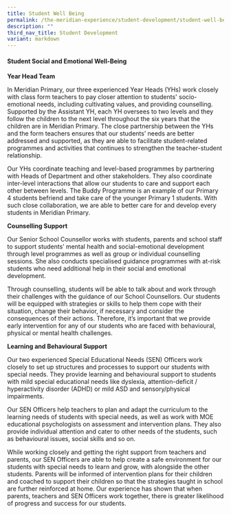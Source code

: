 ```yaml
---
title: Student Well Being
permalink: /the-meridian-experience/student-development/student-well-being/
description: ""
third_nav_title: Student Development
variant: markdown
---
```

<h4>Student Social and Emotional Well-Being</h4><p><strong>Year Head Team</strong></p><p>In Meridian Primary, our three experienced Year Heads (YHs) work closely with class form teachers to pay closer attention to students' socio-emotional needs, including cultivating values, and providing counselling. Supported by the Assistant YH, each YH oversees to two levels and they follow the children to the next level throughout the six years that the children are in Meridian Primary. The close partnership between the YHs and the form teachers ensures that our students’ needs are better addressed and supported, as they are able to facilitate student-related programmes and activities that continues to strengthen the teacher-student relationship.</p><p>Our YHs coordinate teaching and level-based programmes by partnering with Heads of Department and other stakeholders. They also coordinate inter-level interactions that allow our students to care and support each other between levels. The Buddy Programme is an example of our Primary 4 students befriend and take care of the younger Primary 1 students. With such close collaboration, we are able to better care for and develop every students in Meridian Primary.</p><p><strong>Counselling Support</strong></p><p>Our Senior School Counsellor works with students, parents and school staff to support students’ mental health and social-emotional development through level programmes as well as group or individual counselling sessions. She also conducts specialised guidance programmes with at-risk students who need additional help in their social and emotional development.</p><p>Through counselling, students will be able to talk about and work through their challenges with the guidance of our School Counsellors. Our students will be equipped with strategies or skills to help them cope with their situation, change their behavior, if necessary and consider the consequences of their actions. Therefore, it’s important that we provide early intervention for any of our students who are faced with behavioural, physical or mental health challenges.</p><p><strong>Learning and Behavioural Support</strong></p><p>Our two experienced Special Educational Needs (SEN) Officers work closely to set up structures and processes to support our students with special needs. They provide learning and behavioural support to students with mild special educational needs like dyslexia, attention-deficit / hyperactivity disorder (ADHD) or mild ASD and sensory/physical impairments.</p><p>Our SEN Officers help teachers to plan and adapt the curriculum to the learning needs of students with special needs, as well as work with MOE educational psychologists on assessment and intervention plans. They also provide individual attention and cater to other needs of the students, such as behavioural issues, social skills and so on.</p><p>While working closely and getting the right support from teachers and parents, our SEN Officers are able to help create a safe environment for our students with special needs to learn and grow, with alongside the other students. Parents will be informed of intervention plans for their children and coached to support their children so that the strategies taught in school are further reinforced at home. Our experience has shown that when parents, teachers and SEN Officers work together, there is greater likelihood of progress and success for our students.</p>